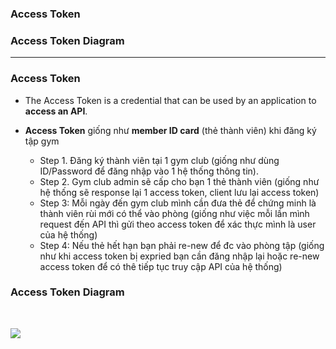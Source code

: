 ### Access Token
### Access Token Diagram

------------------------------------

### Access Token

* The Access Token is a credential that can be used by an application to **access an API**.
* **Access Token** giống như **member ID card** (thẻ thành viên) khi đăng ký tập gym

  * Step 1. Đăng ký thành viên tại 1 gym club (giống như dùng ID/Password để đăng nhập vào 1 hệ thống thông tin).
  * Step 2. Gym club admin sẽ cấp cho bạn 1 thẻ thành viên (giống như hệ thống sẽ response lại 1 access token, client lưu lại access token)
  * Step 3: Mỗi ngày đến gym club mình cần đưa thẻ để chứng minh là thành viên rùi mới có thể vào phòng (giống như việc mỗi lần mình request đến API thì gửi theo access token để xác thực mình là user của hệ thống)
  * Step 4: Nếu thẻ hết hạn bạn phải re-new để đc vào phòng tập (giống như khi access token bị expried bạn cần đăng nhập lại hoặc re-new access token để có thê tiếp tục truy cập API của hệ thống)

### Access Token Diagram

$~$
$~$
$~$



[<img src="https://github.com/leminhtuan2015/Today-I-Learn/blob/master/backend_javascript/keystone_js/access_token_diagram.png?raw=true">](http://google.com.au/)
